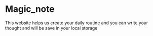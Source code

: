 # Magic_note
This website helps us create your daily routine and you can write your thought and will be save in your local storage
